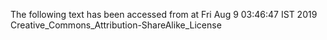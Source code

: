 The following text has been accessed from at Fri Aug 9 03:46:47 IST 2019
Creative_Commons_Attribution-ShareAlike_License
